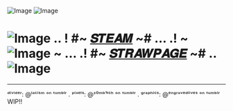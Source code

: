 ![Image](https://github.com/user-attachments/assets/44ee580a-a985-4ce9-9b1a-19bebaa513b6)
![Image](https://github.com/user-attachments/assets/db2a0ec6-9840-4078-9cc0-8dfea7715c9e)
# ![Image](https://github.com/user-attachments/assets/94213bae-4824-4259-bfd3-facb6e15a563)  .. !  #~ [𝑺𝑻𝑬𝑨𝑴](https://steamcommunity.com/profiles/76561199133856962/) ~# ... .!  ~ ![Image](https://github.com/user-attachments/assets/3054a12a-e420-48a6-9fac-300cf0c6e65d) ~ ... .!   #~ [𝑺𝑻𝑹𝑨𝑾𝑷𝑨𝑮𝑬](https://raydog.straw.page) ~# ..![Image](https://github.com/user-attachments/assets/94213bae-4824-4259-bfd3-facb6e15a563)

_____________________________________________________________________________________________
ᵈⁱᵛⁱᵈᵉʳ: @ˡᵃᶜⁱˢᵐ ᵒⁿ ᵗᵘᵐᵇˡʳ . ᵖⁱˣᵉˡˢ: @ᶻ⁰ᵐᵇ¹ᵗᶜʰ ᵒⁿ ᵗᵘᵐᵇˡʳ . ᵍʳᵃᵖʰⁱᶜˢ: @ᵉⁿᵍʳᵃᵛᵉᵈˡⁱᵛᵉˢ ᵒⁿ ᵗᵘᵐᵇˡʳ
WIP!!
